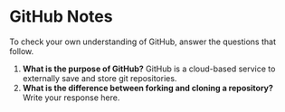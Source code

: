 # GitHub Notes

To check your own understanding of GitHub, answer the questions that follow.

1. **What is the purpose of GitHub?** GitHub is a cloud-based service to externally save and store git repositories.
1. **What is the difference between forking and cloning a repository?** Write your response here.